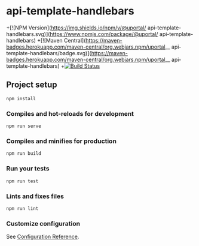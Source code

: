 # api-template-handlebars

+[![NPM Version](https://img.shields.io/npm/v/@uportal/ api-template-handlebars.svg)](https://www.npmjs.com/package/@uportal/ api-template-handlebars)
+[![Maven Central](https://maven-badges.herokuapp.com/maven-central/org.webjars.npm/uportal__ api-template-handlebars/badge.svg)](https://maven-badges.herokuapp.com/maven-central/org.webjars.npm/uportal__ api-template-handlebars) +[![Build Status](https://travis-ci.org/uPortal-contrib/uPortal-web-components.svg?branch=master)](https://travis-ci.org/uPortal-contrib/uPortal-web-components)

## Project setup

```
npm install
```

### Compiles and hot-reloads for development

```
npm run serve
```

### Compiles and minifies for production

```
npm run build
```

### Run your tests

```
npm run test
```

### Lints and fixes files

```
npm run lint
```

### Customize configuration

See [Configuration Reference](https://cli.vuejs.org/config/).
